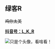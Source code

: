 ## 绿客R

~~鸡你太美~~

**[抖音号：L_K_R](https://www.douyin.com/user/MS4wLjABAAAAjn3ggdPcN3v4zU5TkhlwUq2pdcIvAwl0Qix3p64qXdU)**

![只是个头像，看啥看！](https://avatars.githubusercontent.com/u/105968980)
